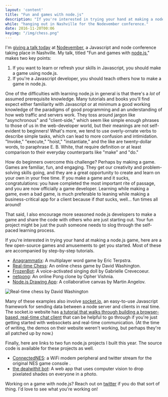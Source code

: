```yaml
---
layout: 'content'
title: "Fun and games with node.js"
description: "If you're interested in trying your hand at making a node.js game, here are a few open-source games and amusements to get you started."
while: "hanging out in Nashville for the Nodevember conference."
date: 2016-11-20T00:06
keyimg: "/img/chess.png"
---
```


I'm [giving a talk today](http://nobadmemories.com/events/nodevember-2016/) at [Nodevember](http://nodevember.org), a Javascript and node conference taking place in Nashville. My talk, titled "Fun and games with [node.js](http://nodejs.org)," makes two key points:

1. If you want to learn or refresh your skills in Javascript, you should make a game using node.js. 
2. If you're a Javascript developer, you should teach others how to make a game in node.js.

One of the difficulties with learning node.js in general is that there's a *lot* of assumed prerequisite knowledge. Many tutorials and books you'll find expect either familiarity with Javascript or at minimum a good working knowledge of the paradigms of good programming and an understanding of how web traffic and servers work. They toss around jargon like "asynchronous" and "client-side," which seem like simple enough phrases to those of us in the web-developer world, but their meanings are not self-evident to beginners! What's more, we tend to use overly-ornate verbs to describe simple tasks, which can lead to more confusion and intimidation. "Invoke," "execute," "hoist," "instantiate," and the like are twenty-dollar words, to paraphrase E. B. White, that require definition or at least comparison to their everyday counterparts like "make" and "do."

How do beginners overcome this challenge? Perhaps by making a game. Games are familiar, fun, and engaging. They get our creativity and problem-solving skills going, and they are a great opportunity to create and learn on your own in your free time. If you make a game and it sucks, congratulations: you have completed the most important rite of passage, and you are now officially a game developer. Learning while making a game, even a bad game, is much preferable to leaning while making a business-critical app for a client because if *that* sucks, well... fun times all around!

That said, I also encourage more seasoned node.js developers to make a game and share the code with others who are just starting out. Your fun project might be just the push someone needs to slog through the self-paced learning process.

If you're interested in trying your hand at making a node.js game, here are a few open-source games and amusements to get you started. Most of these are accompanied by step-by-step tutorials. 
 - [Anagrammatix](https://modernweb.com/2013/09/30/building-multiplayer-games-with-node-js-and-socket-io/): A multiplayer word game by Eric Terpstra.
 - [Real-time Chess](http://dwcares.com/2015/10/21/realchess/): An online chess game by David Washington.
 - [FrozenBot](http://frozenbot.azurewebsites.net/): A voice-activated singing doll by Gabrielle Crevecoeur.
 - [netpong](https://github.com/OpherV/netpong): An online Pong clone by Opher Vishnia.
 - [Node.js Drawing App](http://tutorialzine.com/2012/08/nodejs-drawing-game/): A collaborative canvas by Martin Angelov.

![Real-time chess by David Washington](/img/chess.png)

Many of these examples also involve [socket.io](http://socket.io), an easy-to-use Javascript framework for sending data between a node server and clients in real time. The socket.io website has [a tutorial that walks through building a browser-based, real-time chat client](http://socket.io/get-started/) that can be helpful to go through if you're just getting started with websockets and real-time communication. (At the time of writing, the demos on their website weren't working, but perhaps they're all patched up by now.)

Finally, here are links to two fun node.js projects I built this year. The source code is available for these projects as well.
 - [ConnectedNES](http://www.nobadmemories.com/connectednes): a WiFi modem peripheral and twitter stream for the original NES game console .
 - [the dealwithit bot](http://www.nobadmemories.com/dealwithit): A web app that uses computer vision to drop pixelated shades on everyone in a photo.

Working on a game with node.js? Reach out on [twitter](http://www.twitter.com/partytimehxlnt) if you do that sort of thing. I'd love to see what you're working on!